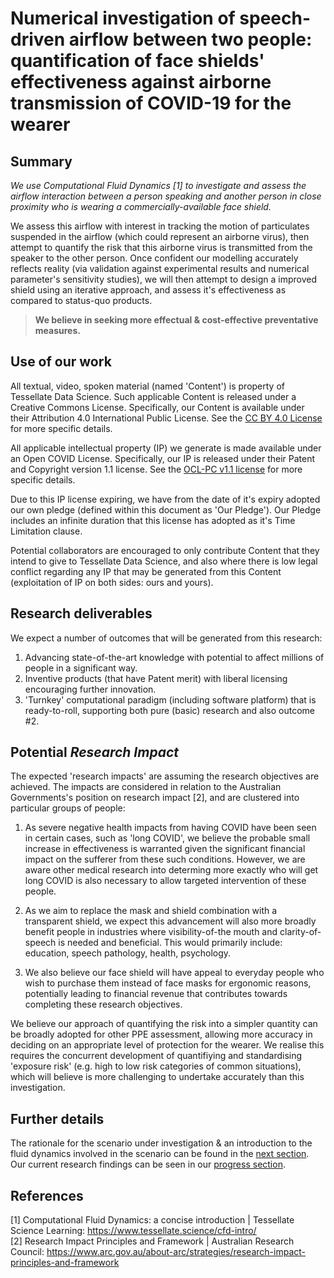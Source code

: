 # Numerical investigation of speech-driven airflow between two people: quantification of face shields' effectiveness against airborne transmission of COVID-19 for the wearer
## Summary
_We use Computational Fluid Dynamics [1] to investigate and assess the airflow interaction between a person speaking and another person in close proximity who is wearing a commercially-available face shield._

We assess this airflow with interest in tracking the motion of particulates suspended in the airflow (which could represent an airborne virus), then attempt to quantify the risk that this airborne virus is transmitted from the speaker to the other person. Once confident our modelling accurately reflects reality (via validation against experimental results and numerical parameter's sensitivity studies), we will then attempt to design a improved shield using an iterative approach, and assess it's effectiveness as compared to status-quo products.

>**We believe in seeking more effectual & cost-effective preventative measures.**

## Use of our work
All textual, video, spoken material (named 'Content') is property of Tessellate Data Science. Such applicable Content is released under a Creative Commons License. Specifically, our Content is available under their Attribution 4.0 International Public License. See the [CC BY 4.0 License](https://creativecommons.org/licenses/by/4.0/) for more specific details.

All applicable intellectual property (IP) we generate is made available under an Open COVID License. Specifically, our IP is released under their Patent and Copyright version 1.1 license. See the [OCL-PC v1.1 license](https://opencovidpledge.org/v1-1-ocl-pc/) for more specific details.

Due to this IP license expiring, we have from the date of it's expiry adopted our own pledge (defined within this document as 'Our Pledge'). Our Pledge includes an infinite duration that this license has adopted as it's Time Limitation clause. 

Potential collaborators are encouraged to only contribute Content that they intend to give to Tessellate Data Science, and also where there is low legal conflict regarding any IP that may be generated from this Content (exploitation of IP on both sides: ours and yours).

## Research deliverables
We expect a number of outcomes that will be generated from this research:
1. Advancing state-of-the-art knowledge with potential to affect millions of people in a significant way.
2. Inventive products (that have Patent merit) with liberal licensing encouraging further innovation.
3. 'Turnkey' computational paradigm (including software platform) that is ready-to-roll, supporting both pure (basic) research and also outcome #2.

## Potential _Research Impact_
The expected 'research impacts' are assuming the research objectives are achieved. The impacts are considered in relation to the Australian Governments's position on research impact [2], and are clustered into particular groups of people:

1. As severe negative health impacts from having COVID have been seen in certain cases, such as 'long COVID', we believe the probable small increase in effectiveness is warranted given the significant financial impact on the sufferer from these such conditions. However, we are aware other medical research into determing more exactly who will get long COVID is also necessary to allow targeted intervention of these people.

2. As we aim to replace the mask and shield combination with a transparent shield, we expect this advancement will also more broadly benefit people in industries where visibility-of-the mouth and clarity-of-speech is needed and beneficial. This would primarily include: education, speech pathology, health, psychology. 

3. We also believe our face shield will have appeal to everyday people who wish to purchase them instead of face masks for ergonomic reasons, potentially leading to financial revenue that contributes towards completing these research objectives.

We believe our approach of quantifying the risk into a simpler quantity can be broadly adopted for other PPE assessment, allowing more accuracy in deciding on an appropriate level of protection for the wearer. We realise this requires the concurrent development of quantifiying and standardising 'exposure risk' (e.g. high to low risk categories of common situations), which will believe is more challenging to undertake accurately than this investigation.

## Further details
The rationale for the scenario under investigation & an introduction to the fluid dynamics involved in the scenario can be found in the [next section](https://github.com/TessellateDataScience/faceShieldOptimisations/blob/main/1_rationale-intro.md). Our current research findings can be seen in our [progress section](https://github.com/TessellateDataScience/faceShieldOptimisations/blob/main/3_progress.md).

## References
[1] Computational Fluid Dynamics: a concise introduction | Tessellate Science Learning: https://www.tessellate.science/cfd-intro/  
[2] Research Impact Principles and Framework | Australian Research Council: https://www.arc.gov.au/about-arc/strategies/research-impact-principles-and-framework  
